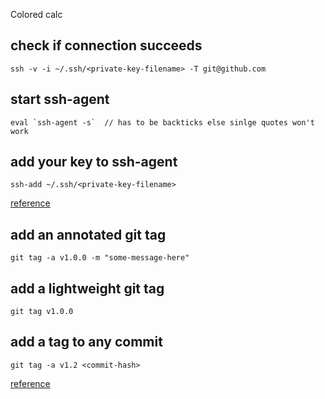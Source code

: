 Colored calc

## check if connection succeeds

```
ssh -v -i ~/.ssh/<private-key-filename> -T git@github.com
```
## start ssh-agent
```
eval `ssh-agent -s`  // has to be backticks else sinlge quotes won't work
```

## add your key to ssh-agent
```
ssh-add ~/.ssh/<private-key-filename>
```

[reference](https://gist.github.com/xirixiz/b6b0c6f4917ce17a90e00f9b60566278)

## add an annotated git tag

```
git tag -a v1.0.0 -m "some-message-here"
```

## add a lightweight git tag

```
git tag v1.0.0
```

## add a tag to any commit

```
git tag -a v1.2 <commit-hash>

```

[reference](https://www.atlassian.com/git/tutorials/inspecting-a-repository/git-tag#:~:text=A%20best%20practice%20is%20to,data%20for%20a%20public%20release.)